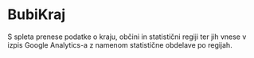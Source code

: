 BubiKraj
========

S spleta prenese podatke o kraju, občini in statistični regiji ter jih vnese v izpis Google Analytics-a z namenom statistične obdelave po regijah.
